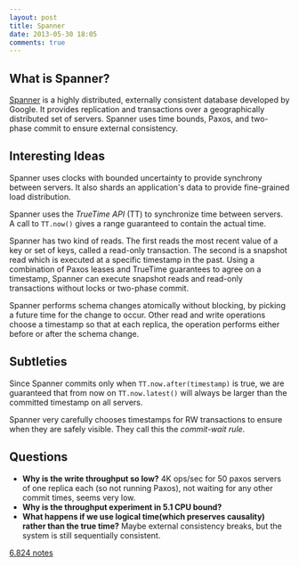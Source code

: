 ```yaml
---
layout: post
title: Spanner
date: 2013-05-30 18:05
comments: true
---
```


## What is Spanner?

[Spanner](https://www.usenix.org/system/files/conference/osdi12/osdi12-final-16.pdf)
 is a highly distributed, externally consistent database
developed by Google.  It provides replication and transactions over a
geographically distributed set of servers.  Spanner uses time bounds,
Paxos, and two-phase commit to ensure external consistency.

## Interesting Ideas

Spanner uses clocks with bounded uncertainty to provide synchrony between
servers. It also shards an application's data to provide fine-grained load
distribution. 

Spanner uses the *TrueTime API* (TT) to synchronize time between
servers. A call to `TT.now()` gives a range guaranteed to
contain the actual time.

Spanner has two kind of reads.  The first reads the most recent value
of a key or set of keys, called a read-only transaction.  The second
is a snapshot read which is executed at a specific timestamp in the
past.  Using a combination of Paxos leases and TrueTime guarantees to
agree on a timestamp, Spanner can execute snapshot reads and read-only
transactions without locks or two-phase commit.

Spanner performs schema changes atomically without blocking, by picking
a future time for the change to occur. Other read and write operations
choose a timestamp so that at each replica, the operation performs
either before or after the schema change.

## Subtleties

Since Spanner commits only when `TT.now.after(timestamp)`
is true, we are guaranteed that from now on `TT.now.latest()` will
always be larger than the committed timestamp on all servers.

Spanner very carefully chooses timestamps for RW transactions to ensure when
they are safely visible.  They call this the *commit-wait rule*.

## Questions

 - **Why is the write throughput so low?** 4K ops/sec for 50 paxos
   servers of one replica each (so not running Paxos), not waiting for
   any other commit times, seems very low.
 - **Why is the throughput experiment in 5.1 CPU bound?**
 - **What happens if we use logical time(which preserves causality)
   rather than the true time?** Maybe external consistency breaks, but
   the system is still sequentially consistent.

[6.824 notes](http://pdos.csail.mit.edu/6.824/notes/l07.txt)
